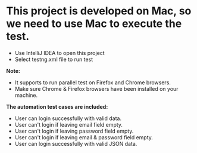 # This project is developed on Mac, so we need to use Mac to execute the test. 

+ Use IntelliJ IDEA to open this project
+ Select testng.xml file to run test 

**Note:**
+ It supports to run parallel test on Firefox and Chrome browsers. 
+ Make sure Chrome & Firefox browsers have been installed on your machine.

**The automation test cases are included:**
+ User can login successfully with valid data. 
+ User can't login if leaving email field empty. 
+ User can't login if leaving password field empty. 
+ User can't login if leaving email & password field empty.
+ User can login successfully with valid JSON data.